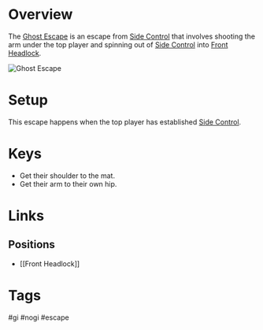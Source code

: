 # Overview
The <u>Ghost Escape</u> is an escape from [Side Control](obsidian://open?vault=BJJ%20Notes&file=Positions%2FSide%20Control) that involves shooting the arm under the top player and spinning out of [Side Control](obsidian://open?vault=BJJ%20Notes&file=Positions%2FSide%20Control) into [Front Headlock](obsidian://open?vault=BJJ%20Notes&file=Positions%2FFront%20Headlock).

![Ghost Escape](https://www.bjjee.com/wp-content/uploads/2022/12/Ghost-Escape-from-Side-Control.jpg)
# Setup
This escape happens when the top player has established [Side Control](obsidian://open?vault=BJJ%20Notes&file=Positions%2FSide%20Control).
# Keys
- Get their shoulder to the mat.
- Get their arm to their own hip.
# Links
## Positions
- [[Front Headlock]]
# Tags
#gi #nogi  #escape 